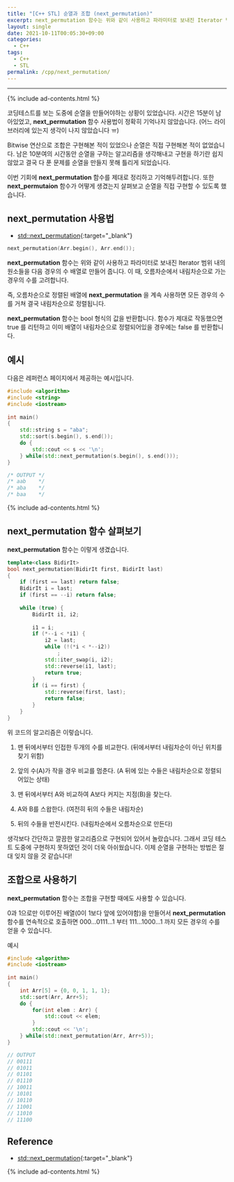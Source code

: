 ```yaml
---
title: "[C++ STL] 순열과 조합 (next_permutation)"
excerpt: next_permutation 함수는 위와 같이 사용하고 파라미터로 보내진 Iterator 범위 내의 원소들을 다음 경우의 수 배열로 만들어 줍니다. 이 때, 오름차순에서 내림차순으로 가는 경우의 수를 고려합니다. 즉, 오름차순으로 정렬된 배열에 next_permutation 을 계속 사용하면 모든 경우의 수를 거쳐 결국 내림차순으로 정렬됩니다.
layout: single
date: 2021-10-11T00:05:30+09:00
categories:
  - C++
tags:
  - C++
  - STL
permalink: /cpp/next_permutation/
---
```

---
{% include ad-contents.html %}

코딩테스트를 보는 도중에 순열을 만들어야하는 상황이 있었습니다. 시간은 15분이 남아있었고, **next_permutation** 함수 사용법이 정확히 기억나지 않았습니다. (어느 라이브러리에 있는지 생각이 나지 않았습니다 ㅠ)

Bitwise 연산으로 조합은 구현해본 적이 있었으나 순열은 직접 구현해본 적이 없었습니다. 남은 10분여의 시간동안 순열을 구하는 알고리즘을 생각해내고 구현을 하기란 쉽지 않았고 결국 다 푼 문제를 순열을 만들지 못해 틀리게 되었습니다.

이번 기회에 **next_permutation** 함수를 제대로 정리하고 기억해두려합니다. 또한 **next_permutaion** 함수가 어떻게 생겼는지 살펴보고 순열을 직접 구현할 수 있도록 했습니다.

## next_permutation 사용법

* [std::next_permutation](https://en.cppreference.com/w/cpp/algorithm/next_permutation){:target="_blank"}

```cpp
next_permutation(Arr.begin(), Arr.end());
```
**next_permutation** 함수는 위와 같이 사용하고 파라미터로 보내진 Iterator 범위 내의 원소들을 다음 경우의 수 배열로 만들어 줍니다. 이 때, 오름차순에서 내림차순으로 가는 경우의 수를 고려합니다.

즉, 오름차순으로 정렬된 배열에 **next_permutation** 을 계속 사용하면 모든 경우의 수를 거쳐 결국 내림차순으로 정렬됩니다.

**next_permutation** 함수는 bool 형식의 값을 반환합니다. 함수가 제대로 작동했으면 true 를 리턴하고 이미 배열이 내림차순으로 정렬되어있을 경우에는 false 를 반환합니다.

## 예시
다음은 레퍼런스 페이지에서 제공하는 예시입니다.
```cpp
#include <algorithm>
#include <string>
#include <iostream>
 
int main()
{
    std::string s = "aba";
    std::sort(s.begin(), s.end());
    do {
        std::cout << s << '\n';
    } while(std::next_permutation(s.begin(), s.end()));
}

/* OUTPUT */
/* aab    */
/* aba    */
/* baa    */
```

{% include ad-contents.html %}

## next_permutation 함수 살펴보기

**next_permutation** 함수는 이렇게 생겼습니다.
```cpp
template<class BidirIt>
bool next_permutation(BidirIt first, BidirIt last)
{
    if (first == last) return false;
    BidirIt i = last;
    if (first == --i) return false;
 
    while (true) {
        BidirIt i1, i2;
 
        i1 = i;
        if (*--i < *i1) {
            i2 = last;
            while (!(*i < *--i2))
                ;
            std::iter_swap(i, i2);
            std::reverse(i1, last);
            return true;
        }
        if (i == first) {
            std::reverse(first, last);
            return false;
        }
    }
}
```
위 코드의 알고리즘은 이렇습니다.

1. 맨 뒤에서부터 인접한 두개의 수를 비교한다. (뒤에서부터 내림차순이 아닌 위치를 찾기 위함)

2. 앞의 수(A)가 작을 경우 비교를 멈춘다. (A 뒤에 있는 수들은 내림차순으로 정렬되어있는 상태)

3. 맨 뒤에서부터 A와 비교하여 A보다 커지는 지점(B)을 찾는다.

4. A와 B를 스왑한다. (여전히 뒤의 수들은 내림차순)

5. 뒤의 수들을 반전시킨다. (내림차순에서 오름차순으로 만든다)

생각보다 간단하고 깔끔한 알고리즘으로 구현되어 있어서 놀랐습니다. 그래서 코딩 테스트 도중에 구현하지 못하였던 것이 더욱 아쉬웠습니다. 이제 순열을 구현하는 방법은 절대 잊지 않을 것 같습니다!

## 조합으로 사용하기
**next_permutation** 함수는 조합을 구현할 때에도 사용할 수 있습니다.

0과 1으로만 이루어진 배열(0이 1보다 앞에 있어야함)을 만들어서 **next_permutation** 함수를 연속적으로 호출하면 000...0111...1 부터 111...1000...1 까지 모든 경우의 수를 얻을 수 있습니다.

예시
```cpp
#include <algorithm>
#include <iostream>
 
int main()
{
    int Arr[5] = {0, 0, 1, 1, 1};
    std::sort(Arr, Arr+5);
    do {
        for(int elem : Arr) {
            std::cout << elem;
        }
        std::cout << '\n';
    } while(std::next_permutation(Arr, Arr+5));
}

// OUTPUT
// 00111
// 01011
// 01101
// 01110
// 10011
// 10101
// 10110
// 11001
// 11010
// 11100
```

## Reference
* [std::next_permutation](https://en.cppreference.com/w/cpp/algorithm/next_permutation){:target="_blank"}

{% include ad-contents.html %}